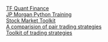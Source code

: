 [TF Quant Finance](https://github.com/google/tf-quant-finance) <br>
[JP Morgan Python Training](https://github.com/jpmorganchase/python-training) <br>
[Stock Market Toolkit](https://github.com/ckz8780/market-toolkit) <br>
[A comparision of pair trading strategies](https://github.com/wywongbd/pairstrade-fyp-2019) <br>
[Toolkit of trading strategies](https://github.com/systematicinvestor/SIT)